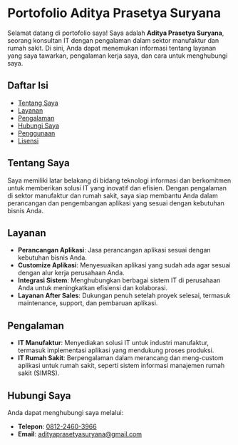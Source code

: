 # Portofolio Aditya Prasetya Suryana

Selamat datang di portofolio saya! Saya adalah **Aditya Prasetya Suryana**, seorang konsultan IT dengan pengalaman dalam sektor manufaktur dan rumah sakit. Di sini, Anda dapat menemukan informasi tentang layanan yang saya tawarkan, pengalaman kerja saya, dan cara untuk menghubungi saya.

## Daftar Isi
- [Tentang Saya](#tentang-saya)
- [Layanan](#layanan)
- [Pengalaman](#pengalaman)
- [Hubungi Saya](#hubungi-saya)
- [Penggunaan](#penggunaan)
- [Lisensi](#lisensi)

## Tentang Saya
Saya memiliki latar belakang di bidang teknologi informasi dan berkomitmen untuk memberikan solusi IT yang inovatif dan efisien. Dengan pengalaman di sektor manufaktur dan rumah sakit, saya siap membantu Anda dalam perancangan dan pengembangan aplikasi yang sesuai dengan kebutuhan bisnis Anda.

## Layanan
- **Perancangan Aplikasi**: Jasa perancangan aplikasi sesuai dengan kebutuhan bisnis Anda.
- **Customize Aplikasi**: Menyesuaikan aplikasi yang sudah ada agar sesuai dengan alur kerja perusahaan Anda.
- **Integrasi Sistem**: Menghubungkan berbagai sistem IT di perusahaan Anda untuk meningkatkan efisiensi dan kolaborasi.
- **Layanan After Sales**: Dukungan penuh setelah proyek selesai, termasuk maintenance, support, dan pembaruan aplikasi.

## Pengalaman
- **IT Manufaktur**: Menyediakan solusi IT untuk industri manufaktur, termasuk implementasi aplikasi yang mendukung proses produksi.
- **IT Rumah Sakit**: Berpengalaman dalam merancang dan meng-custom aplikasi untuk rumah sakit, seperti sistem informasi manajemen rumah sakit (SIMRS).

## Hubungi Saya
Anda dapat menghubungi saya melalui:
- **Telepon**: [0812-2460-3966](tel:+6281224603966)
- **Email**: [adityaprasetyasuryana@gmail.com](mailto:adityaprasetyasuryana@gmail.com)
